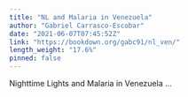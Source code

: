 ```yaml
---
title: "NL and Malaria in Venezuela"
author: "Gabriel Carrasco-Escobar"
date: "2021-06-07T07:45:52Z"
link: "https://bookdown.org/gabc91/nl_ven/"
length_weight: "17.6%"
pinned: false
---
```


Nighttime Lights and Malaria in Venezuela ...
